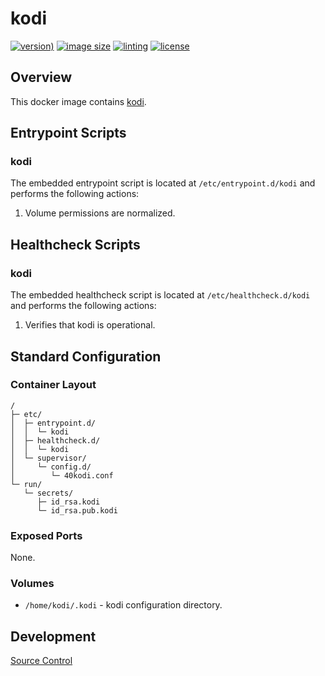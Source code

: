 # kodi

[![version)](https://img.shields.io/docker/v/crashvb/kodi/latest)](https://hub.docker.com/repository/docker/crashvb/kodi)
[![image size](https://img.shields.io/docker/image-size/crashvb/kodi/latest)](https://hub.docker.com/repository/docker/crashvb/kodi)
[![linting](https://img.shields.io/badge/linting-hadolint-yellow)](https://github.com/hadolint/hadolint)
[![license](https://img.shields.io/github/license/crashvb/kodi-docker.svg)](https://github.com/crashvb/kodi-docker/blob/master/LICENSE.md)

## Overview

This docker image contains [kodi](https://kodi.tv/).

## Entrypoint Scripts

### kodi

The embedded entrypoint script is located at `/etc/entrypoint.d/kodi` and performs the following actions:

1. Volume permissions are normalized.

## Healthcheck Scripts

### kodi

The embedded healthcheck script is located at `/etc/healthcheck.d/kodi` and performs the following actions:

1. Verifies that kodi is operational.

## Standard Configuration

### Container Layout

```
/
├─ etc/
│  ├─ entrypoint.d/
│  │  └─ kodi
│  ├─ healthcheck.d/
│  │  └─ kodi
│  └─ supervisor/
│     └─ config.d/
│        └─ 40kodi.conf
└─ run/
   └─ secrets/
      ├─ id_rsa.kodi
      └─ id_rsa.pub.kodi
```

### Exposed Ports

None.

### Volumes

* `/home/kodi/.kodi` - kodi configuration directory.

## Development

[Source Control](https://github.com/crashvb/kodi-docker)

